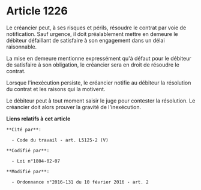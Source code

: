 # Article 1226

Le créancier peut, à ses risques et périls, résoudre le contrat par voie de notification. Sauf urgence, il doit préalablement
mettre en demeure le débiteur défaillant de satisfaire à son engagement dans un délai raisonnable. 

La mise en demeure mentionne expressément qu'à défaut pour le débiteur de satisfaire à son obligation, le créancier sera en
droit de résoudre le contrat. 

Lorsque l'inexécution persiste, le créancier notifie au débiteur la résolution du contrat et les raisons qui la motivent. 

Le débiteur peut à tout moment saisir le juge pour contester la résolution. Le créancier doit alors prouver la gravité de
l'inexécution.

**Liens relatifs à cet article**

	**Cité par**:

	  - Code du travail - art. L5125-2 (V)

	**Codifié par**:

	  - Loi n°1804-02-07

	**Modifié par**:

	  - Ordonnance n°2016-131 du 10 février 2016 - art. 2
